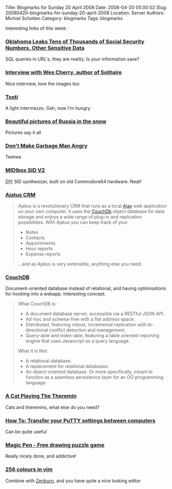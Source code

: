 Title: Blogmarks for Sunday 20 April 2008
Date: 2008-04-20 05:00:02
Slug: 20080420-blogmarks-for-sunday-20-april-2008
Location: Server
Authors: Michiel Scholten
Category: blogmarks
Tags: blogmarks

<p>Interesting links of this week:</p>
<h3><a href="http://thedailywtf.com/Articles/Oklahoma-Leaks-Tens-of-Thousands-of-Social-Security-Numbers,-Other-Sensitive-Data.aspx">Oklahoma Leaks Tens of Thousands of Social Security Numbers, Other Sensitive Data</a></h3>
<p>SQL queries in URL's, they are reality. Is your information save?</p>
<h3><a href="http://b3ta.com/interview/solitaire/">Interview with Wes Cherry, author of Solitaire</a></h3>
<p>Nice interview, love the images too</p>
<h3><a href="http://www.gxdeveloperweb.com/Blogs/Mark-van-Cuijk/Tosti.htm">Tosti</a></h3>
<p>A light intermezzo. Gah, now I'm hungry</p>
<h3><a href="http://englishrussia.com/?p=1734">Beautiful pictures of Russia in the snow</a></h3>
<p>Pictures say it all</p>
<h3><a href="http://www.popgive.com/2008/04/dont-make-garbage-man-angry.html">Don't Make Garbage Man Angry</a></h3>
<p>Teehee</p>
<h3><a href="http://www.ucapps.de/midibox_sid.html">MIDIbox SID V2</a></h3>
<p><acronym title="Do It Yourself">DIY</acronym> SID synthesizer, built on old Commodore64 hardware. Neat!</p>
<h3><a href="http://www.ajatus.info/">Ajatus CRM</a></h3>
<blockquote><p>Ajatus is a revolutionary CRM that runs as a local <a href="http://en.wikipedia.org/wiki/Ajax_%28programming%29">Ajax</a> web application on your own computer. It uses the <a href="http://www.couchdb.org/">CouchDb</a> object database for data storage and enjoys a wide range of plug-in and replication possibilities. With Ajatus you can keep track of your
</p>
<ul><li>Notes</li>
	<li>Contacts</li>
	<li>Appointments</li>
	<li>Hour reports</li>
	<li>Expense reports</li>
</ul><p>
...and as Ajatus is very extensible, anything else you need.
</p></blockquote>
<h3><a href="http://incubator.apache.org/couchdb/docs/intro.html">CouchDB</a></h3>
<p>Document-oriented database instead of relational, and having optimisations for hooking into a webapp. Interesting concept.</p>

<blockquote>
<p>What CouchDB is:</p>

<ul>
<li>A document database server, accessible via a RESTful JSON API.</li>
<li>Ad-hoc and schema-free with a flat address space.</li>
<li>Distributed, featuring robust, incremental replication with bi-directional 
conflict detection and management.</li>
<li>Query-able and index-able, featuring a table oriented reporting engine that 
uses Javascript as a query language.</li>
</ul>

<p>What it is Not:</p>

<ul>
<li>A relational database.</li>
<li>A replacement for relational databases.</li>
<li>An object-oriented database. Or more specifically, meant to function as a 
seamless persistence layer for an OO programming language.</li>
</ul>
</blockquote>
<h3><a href="http://laughingsquid.com/a-cat-playing-the-theremin/">A Cat Playing The Theremin</a></h3>
<p>Cats and theremins, what else do you need?</p>
<h3><a href="http://www.downloadsquad.com/2007/02/01/howto-transfer-your-putty-settings-between-computers/">How To: Transfer your PuTTY settings between computers</a></h3>
<p>Can be quite useful</p>
<h3><a href="http://www.bubblebox.com/play/puzzle/975.htm">Magic Pen - Free drawing puzzle game</a></h3>
<p>Really nicely done, and addictive!</p>
<h3><a href="http://vim.wikia.com/wiki/256_colors_in_vim">256 colours in vim</a></h3>
<p>Combine with <a href="http://slinky.imukuppi.org/zenburn/">Zenburn</a>, and you have quite a nice looking editor</p>
